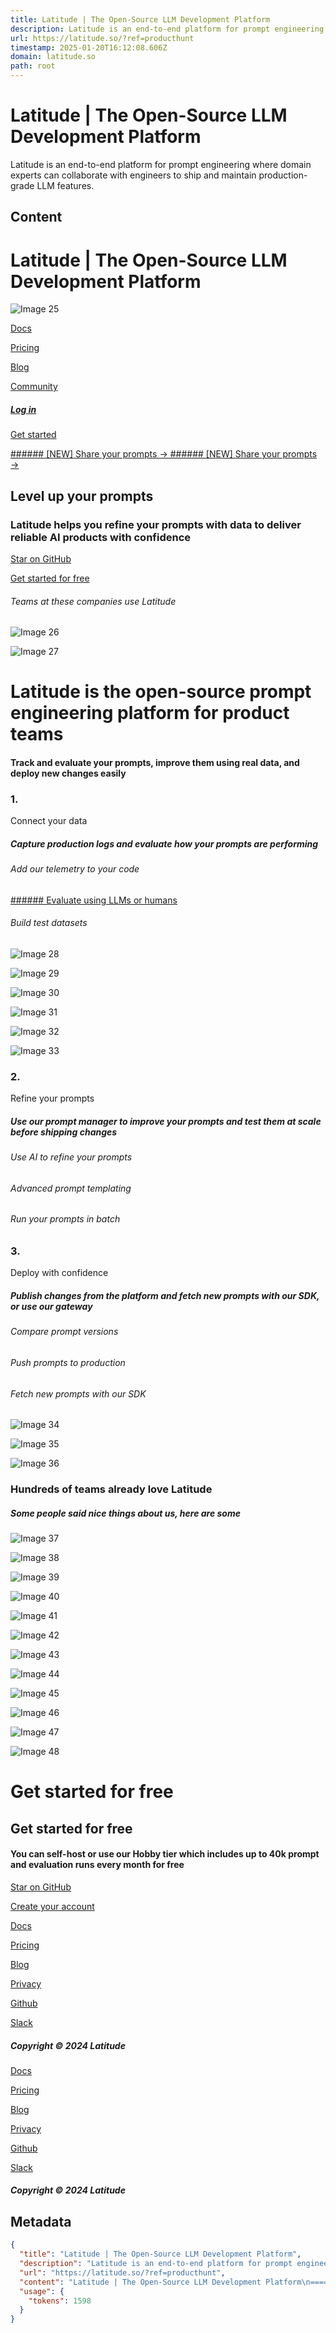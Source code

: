 ```yaml
---
title: Latitude | The Open-Source LLM Development Platform
description: Latitude is an end-to-end platform for prompt engineering where domain experts can collaborate with engineers to ship and maintain production-grade LLM features.
url: https://latitude.so/?ref=producthunt
timestamp: 2025-01-20T16:12:08.606Z
domain: latitude.so
path: root
---
```


# Latitude | The Open-Source LLM Development Platform


Latitude is an end-to-end platform for prompt engineering where domain experts can collaborate with engineers to ship and maintain production-grade LLM features.


## Content

Latitude | The Open-Source LLM Development Platform
===============

![Image 25](https://static.scarf.sh/a.png?x-pxid=b264a41c-bc62-4d56-a720-b41ba2d302ee)

[](https://latitude.so/)

[Docs](https://docs.latitude.so/)

[Pricing](https://latitude.so/pricing)

[Blog](https://blog.latitude.so/)

[Community](https://join.slack.com/t/trylatitude/shared_invite/zt-2vlnnz3xi-mO1DArzBX0lTJJBATVhR7w)

##### [Log in](https://app.latitude.so/login)

[Get started](https://app.latitude.so/setup)

[](https://latitude.so/)

[](https://latitude.so/)

[###### \[NEW\] Share your prompts → ###### \[NEW\] Share your prompts →](https://docs.latitude.so/changelog/changelog#2024-12-04)

Level up your prompts
---------------------

### Latitude helps you refine your prompts with data to deliver reliable AI products with confidence

[Star on GitHub](https://github.com/latitude-dev/latitude-llm)

[Get started for free](https://app.latitude.so/setup)

###### Teams at these companies use Latitude

![Image 26](https://framerusercontent.com/images/IT7LMUgqm3iLSziyIpe0UppF9E.svg?lossless=1)

![Image 27](https://framerusercontent.com/images/IT7LMUgqm3iLSziyIpe0UppF9E.svg?lossless=1)

Latitude is the open-source prompt engineering platform for product teams
=========================================================================

#### Track and evaluate your prompts, improve them using real data, and deploy new changes easily

### 1.  
Connect your data

##### Capture production logs and evaluate how your prompts are performing

###### Add our telemetry to your code

[###### Evaluate using LLMs or humans](https://docs.latitude.so/guides/evaluations/overview)

###### Build test datasets

![Image 28](https://framerusercontent.com/images/M3JBYW4lFKN1Id6UNk1s969Y.png?scale-down-to=2048&lossless=1)

![Image 29](https://framerusercontent.com/images/M3JBYW4lFKN1Id6UNk1s969Y.png?scale-down-to=2048&lossless=1)

![Image 30](https://framerusercontent.com/images/M3JBYW4lFKN1Id6UNk1s969Y.png?scale-down-to=2048&lossless=1)

![Image 31](https://framerusercontent.com/images/lLNi3FY2y8qXLjlstAbvVaENZc.png?scale-down-to=2048)

![Image 32](https://framerusercontent.com/images/lLNi3FY2y8qXLjlstAbvVaENZc.png?scale-down-to=2048)

![Image 33](https://framerusercontent.com/images/lLNi3FY2y8qXLjlstAbvVaENZc.png?scale-down-to=2048)

### 2.  
Refine your prompts

##### Use our prompt manager to improve your prompts and test them at scale before shipping changes

###### Use AI to refine your prompts

###### Advanced prompt templating

###### Run your prompts in batch

### 3.  
Deploy with confidence

##### Publish changes from the platform and fetch new prompts with our SDK, or use our gateway

###### Compare prompt versions

###### Push prompts to production

###### Fetch new prompts with our SDK

![Image 34](https://framerusercontent.com/images/v0PBCiI7tUNi4lP1Diwad0ZAQk.png)

![Image 35](https://framerusercontent.com/images/v0PBCiI7tUNi4lP1Diwad0ZAQk.png)

![Image 36](https://framerusercontent.com/images/v0PBCiI7tUNi4lP1Diwad0ZAQk.png)

### Hundreds of teams already love Latitude

##### Some people said nice things about us, here are some

![Image 37](https://framerusercontent.com/images/9dq5JOHh4JSkiO7gEEp4LoS3GBA.png)

![Image 38](https://framerusercontent.com/images/9dq5JOHh4JSkiO7gEEp4LoS3GBA.png)

![Image 39](https://framerusercontent.com/images/hPrP3UKxhgkrvfAvIJy4Rgq8.png)

![Image 40](https://framerusercontent.com/images/hPrP3UKxhgkrvfAvIJy4Rgq8.png)

![Image 41](https://framerusercontent.com/images/OpGieOGn4qbxxsMOsmWKRbiHprQ.png)

![Image 42](https://framerusercontent.com/images/OpGieOGn4qbxxsMOsmWKRbiHprQ.png)

![Image 43](https://framerusercontent.com/images/sbDooD3HjTjyValgzrMNptFKo8.png)

![Image 44](https://framerusercontent.com/images/sbDooD3HjTjyValgzrMNptFKo8.png)

![Image 45](https://framerusercontent.com/images/1wBHet8codzGvGehfv1smrG6Yb4.png)

![Image 46](https://framerusercontent.com/images/1wBHet8codzGvGehfv1smrG6Yb4.png)

![Image 47](https://framerusercontent.com/images/pt2tHVNbyHg25dQqBLCcf0uMDM.png)

![Image 48](https://framerusercontent.com/images/pt2tHVNbyHg25dQqBLCcf0uMDM.png)

Get started for free
====================

Get started for free
--------------------

#### You can self-host or use our Hobby tier which includes up to 40k prompt and evaluation runs every month for free

[Star on GitHub](https://github.com/latitude-dev/latitude-llm)

[Create your account](https://app.latitude.so/setup)

[Docs](https://docs.latitude.so/)

[Pricing](https://latitude.so/pricing)

[Blog](https://blog.latitude.so/)

[Privacy](https://latitude.so/privacy)

[Github](https://github.com/latitude-dev/latitude-llm)

[Slack](https://join.slack.com/t/trylatitude/shared_invite/zt-2vlnnz3xi-mO1DArzBX0lTJJBATVhR7w)

##### Copyright © 2024 Latitude

[Docs](https://docs.latitude.so/)

[Pricing](https://latitude.so/pricing)

[Blog](https://blog.latitude.so/)

[Privacy](https://latitude.so/privacy)

[Github](https://github.com/latitude-dev/latitude-llm)

[Slack](https://join.slack.com/t/trylatitude/shared_invite/zt-2vlnnz3xi-mO1DArzBX0lTJJBATVhR7w)

##### Copyright © 2024 Latitude

## Metadata

```json
{
  "title": "Latitude | The Open-Source LLM Development Platform",
  "description": "Latitude is an end-to-end platform for prompt engineering where domain experts can collaborate with engineers to ship and maintain production-grade LLM features.",
  "url": "https://latitude.so/?ref=producthunt",
  "content": "Latitude | The Open-Source LLM Development Platform\n===============\n\n![Image 25](https://static.scarf.sh/a.png?x-pxid=b264a41c-bc62-4d56-a720-b41ba2d302ee)\n\n[](https://latitude.so/)\n\n[Docs](https://docs.latitude.so/)\n\n[Pricing](https://latitude.so/pricing)\n\n[Blog](https://blog.latitude.so/)\n\n[Community](https://join.slack.com/t/trylatitude/shared_invite/zt-2vlnnz3xi-mO1DArzBX0lTJJBATVhR7w)\n\n##### [Log in](https://app.latitude.so/login)\n\n[Get started](https://app.latitude.so/setup)\n\n[](https://latitude.so/)\n\n[](https://latitude.so/)\n\n[###### \\[NEW\\] Share your prompts → ###### \\[NEW\\] Share your prompts →](https://docs.latitude.so/changelog/changelog#2024-12-04)\n\nLevel up your prompts\n---------------------\n\n### Latitude helps you refine your prompts with data to deliver reliable AI products with confidence\n\n[Star on GitHub](https://github.com/latitude-dev/latitude-llm)\n\n[Get started for free](https://app.latitude.so/setup)\n\n###### Teams at these companies use Latitude\n\n![Image 26](https://framerusercontent.com/images/IT7LMUgqm3iLSziyIpe0UppF9E.svg?lossless=1)\n\n![Image 27](https://framerusercontent.com/images/IT7LMUgqm3iLSziyIpe0UppF9E.svg?lossless=1)\n\nLatitude is the open-source prompt engineering platform for product teams\n=========================================================================\n\n#### Track and evaluate your prompts, improve them using real data, and deploy new changes easily\n\n### 1.  \nConnect your data\n\n##### Capture production logs and evaluate how your prompts are performing\n\n###### Add our telemetry to your code\n\n[###### Evaluate using LLMs or humans](https://docs.latitude.so/guides/evaluations/overview)\n\n###### Build test datasets\n\n![Image 28](https://framerusercontent.com/images/M3JBYW4lFKN1Id6UNk1s969Y.png?scale-down-to=2048&lossless=1)\n\n![Image 29](https://framerusercontent.com/images/M3JBYW4lFKN1Id6UNk1s969Y.png?scale-down-to=2048&lossless=1)\n\n![Image 30](https://framerusercontent.com/images/M3JBYW4lFKN1Id6UNk1s969Y.png?scale-down-to=2048&lossless=1)\n\n![Image 31](https://framerusercontent.com/images/lLNi3FY2y8qXLjlstAbvVaENZc.png?scale-down-to=2048)\n\n![Image 32](https://framerusercontent.com/images/lLNi3FY2y8qXLjlstAbvVaENZc.png?scale-down-to=2048)\n\n![Image 33](https://framerusercontent.com/images/lLNi3FY2y8qXLjlstAbvVaENZc.png?scale-down-to=2048)\n\n### 2.  \nRefine your prompts\n\n##### Use our prompt manager to improve your prompts and test them at scale before shipping changes\n\n###### Use AI to refine your prompts\n\n###### Advanced prompt templating\n\n###### Run your prompts in batch\n\n### 3.  \nDeploy with confidence\n\n##### Publish changes from the platform and fetch new prompts with our SDK, or use our gateway\n\n###### Compare prompt versions\n\n###### Push prompts to production\n\n###### Fetch new prompts with our SDK\n\n![Image 34](https://framerusercontent.com/images/v0PBCiI7tUNi4lP1Diwad0ZAQk.png)\n\n![Image 35](https://framerusercontent.com/images/v0PBCiI7tUNi4lP1Diwad0ZAQk.png)\n\n![Image 36](https://framerusercontent.com/images/v0PBCiI7tUNi4lP1Diwad0ZAQk.png)\n\n### Hundreds of teams already love Latitude\n\n##### Some people said nice things about us, here are some\n\n![Image 37](https://framerusercontent.com/images/9dq5JOHh4JSkiO7gEEp4LoS3GBA.png)\n\n![Image 38](https://framerusercontent.com/images/9dq5JOHh4JSkiO7gEEp4LoS3GBA.png)\n\n![Image 39](https://framerusercontent.com/images/hPrP3UKxhgkrvfAvIJy4Rgq8.png)\n\n![Image 40](https://framerusercontent.com/images/hPrP3UKxhgkrvfAvIJy4Rgq8.png)\n\n![Image 41](https://framerusercontent.com/images/OpGieOGn4qbxxsMOsmWKRbiHprQ.png)\n\n![Image 42](https://framerusercontent.com/images/OpGieOGn4qbxxsMOsmWKRbiHprQ.png)\n\n![Image 43](https://framerusercontent.com/images/sbDooD3HjTjyValgzrMNptFKo8.png)\n\n![Image 44](https://framerusercontent.com/images/sbDooD3HjTjyValgzrMNptFKo8.png)\n\n![Image 45](https://framerusercontent.com/images/1wBHet8codzGvGehfv1smrG6Yb4.png)\n\n![Image 46](https://framerusercontent.com/images/1wBHet8codzGvGehfv1smrG6Yb4.png)\n\n![Image 47](https://framerusercontent.com/images/pt2tHVNbyHg25dQqBLCcf0uMDM.png)\n\n![Image 48](https://framerusercontent.com/images/pt2tHVNbyHg25dQqBLCcf0uMDM.png)\n\nGet started for free\n====================\n\nGet started for free\n--------------------\n\n#### You can self-host or use our Hobby tier which includes up to 40k prompt and evaluation runs every month for free\n\n[Star on GitHub](https://github.com/latitude-dev/latitude-llm)\n\n[Create your account](https://app.latitude.so/setup)\n\n[Docs](https://docs.latitude.so/)\n\n[Pricing](https://latitude.so/pricing)\n\n[Blog](https://blog.latitude.so/)\n\n[Privacy](https://latitude.so/privacy)\n\n[Github](https://github.com/latitude-dev/latitude-llm)\n\n[Slack](https://join.slack.com/t/trylatitude/shared_invite/zt-2vlnnz3xi-mO1DArzBX0lTJJBATVhR7w)\n\n##### Copyright © 2024 Latitude\n\n[Docs](https://docs.latitude.so/)\n\n[Pricing](https://latitude.so/pricing)\n\n[Blog](https://blog.latitude.so/)\n\n[Privacy](https://latitude.so/privacy)\n\n[Github](https://github.com/latitude-dev/latitude-llm)\n\n[Slack](https://join.slack.com/t/trylatitude/shared_invite/zt-2vlnnz3xi-mO1DArzBX0lTJJBATVhR7w)\n\n##### Copyright © 2024 Latitude",
  "usage": {
    "tokens": 1598
  }
}
```
